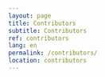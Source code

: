 ```yaml
---
layout: page
title: Contributors
subtitle: Contributors
ref: contributors
lang: en
permalink: /contributors/
location: contributors
---
```

